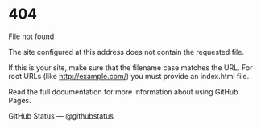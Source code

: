 <html>
<head>
<link rel="stylesheet" href="style.css">
</head>
<body>

<h1>404</h1>

   <p>File not found

The site configured at this address does not contain the requested file.

If this is your site, make sure that the filename case matches the URL.
For root URLs (like http://example.com/) you must provide an index.html file.

Read the full documentation for more information about using GitHub Pages.

GitHub Status — @githubstatus</p>
</body>

<script src="https://github.com/P0PT4R7/wireframe/blob/main/script.js"></script>
</html>
